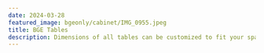 ```yaml
---
date: 2024-03-28
featured_image: bgeonly/cabinet/IMG_0955.jpeg
title: BGE Tables
description: Dimensions of all tables can be customized to fit your space.
---
```



<!-- ---
description: Exotic wildlife, pet kittens — and everything in between. Uncover the beauty of the animal kingdom through your screen.
featured_image: janis-ringli-UC1pzyJFyvs-unsplash.jpg
keywords: [Animals, Photos, Cats, Dogs]
title: Animals
weight: 1
menus: "main"
# list pages require at least one image to be displayed.
--- -->
